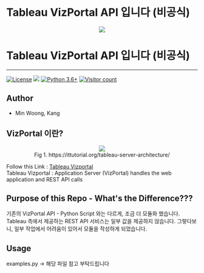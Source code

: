 # Tableau  VizPortal API 입니다 (비공식)


<div align="center">
  <img src="https://cdn.worldvectorlogo.com/logos/tableau-logo.svg"><br>
</div>

# Tableau VizPortal API 입니다 (비공식)
-----------------------------------
[![License](https://img.shields.io/github/license/kmw8551/tableau_vizportal)](https://github.com/kmw8551/tableau_vizportal/blob/master/LICENSE)
[![](https://tokei.rs/b1/github.com/kmw8551/tableau_vizportal)](https://github.com/kmw8551/tableau_vizportal)
[![Python 3.6+](https://img.shields.io/badge/python-3.6+-3776AB?logo=Python&logoColor=FFFFFF&style=flat-square)](https://www.python.org/)
[![Visitor count](https://shields-io-visitor-counter.herokuapp.com/badge?page=kmw8551.tableau_vizportal&color=1D70B8&logo=GitHub&logoColor=FFFFFF&style=flat-square)](https://github.com/kmw8551/tableau_vizportal)

## Author

- Min Woong, Kang 


## VizPortal 이란?

<div align="center">
  <figure>
  <img src="https://ittutorial.org/wp-content/uploads/2020/05/2-Architecture.png"><br>
  <figcaption>
   Fig 1. https://ittutorial.org/tableau-server-architecture/
  </figcaption>
  </figure>
</div>  
  

Follow this Link : [Tableau Vizportal](https://help.tableau.com/current/server/en-us/server_process_application-server.htm)  
Tableau Vizportal : Application Server (VizPortal) handles the web application and REST API calls  

  
## Purpose of this Repo - What's the Difference???
기존의 VizPortal API - Python Script 와는 다르게, 조금 더 모듈화 했습니다. Tableau 측에서 제공하는 REST API 서비스는 일부 값을 제공하지 않습니다. 그렇다보니, 일부 작업에서 어려움이 있어서 모듈을 작성하게 되었습니다.

## Usage

examples.py -> 해당 파일 참고 부탁드립니다

